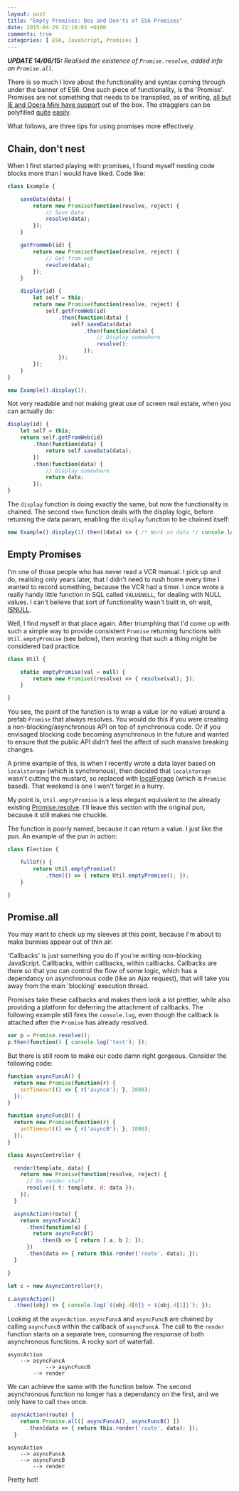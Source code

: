 ```yaml
---
layout: post
title: "Empty Promises: Dos and Don'ts of ES6 Promises"
date: 2015-04-29 22:10:03 +0100
comments: true
categories: [ ES6, JavaScript, Promises ]
---
```


_**UPDATE 14/06/15:** Realised the existence of `Promise.resolve`, added info on `Promise.all`._

There is so much I love about the functionality and syntax coming through under the banner of ES6. One such piece of functionality, is the 'Promise'. Promises are not something that needs to be transpiled, as of writing, [all but IE and Opera Mini have support](http://caniuse.com/#feat=promises) out of the box. The stragglers can be polyfilled [quite](https://github.com/jakearchibald/es6-promise) [easily](https://github.com/taylorhakes/promise-polyfill).

What follows, are three tips for using promises more effectively.

<!-- More -->

## Chain, don't nest

When I first started playing with promises, I found myself nesting code blocks more than I would have liked. Code like:

``` js
class Example {

	saveData(data) {
		return new Promise(function(resolve, reject) {
			// Save Data
			resolve(data);
		});
	}

	getFromWeb(id) {
		return new Promise(function(resolve, reject) {
			// Get from web
			resolve(data);
		});
	}

	display(id) {
		let self = this;
		return new Promise(function(resolve, reject) {
			self.getFromWeb(id)
				.then(function(data) {
					self.saveData(data)
						.then(function(data) {
							// Display somewhere
							resolve();
						});
				});
		});
	}
}

new Example().display(1);
```

Not very readable and not making great use of screen real estate, when you can actually do:

``` js
display(id) {
	let self = this;
	return self.getFromWeb(id)
		.then(function(data) {
			return self.saveData(data);
		})
		.then(function(data) {
			// Display somewhere
			return data;
		});
}
```

The `display` function is doing exactly the same, but now the functionality is chained. The second `then` function deals with the display logic, before returning the data param, enabling the `display` function to be chained itself:

``` js
new Example().display(1).then((data) => { /* Work on data */ console.log('async finished'); });
```

## Empty Promises

I'm one of those people who has never read a VCR manual. I pick up and do, realising only years later, that I didn't need to rush home every time I wanted to record something, because the VCR had a timer. I once wrote a really handy little function in SQL called `VALUENULL`, for dealing with NULL values. I can't believe that sort of functionality wasn't built in, oh wait, [ISNULL](https://www.google.co.uk/webhp?sourceid=chrome-instant&ion=1&espv=2&ie=UTF-8#q=isnull%20sql).

Well, I find myself in that place again. After triumphing that I'd come up with such a simple way to provide consistent `Promise` returning functions with `Util.emptyPromise` (see below), then worring that such a thing might be considered bad practice.

``` js
class Util {

	static emptyPromise(val = null) {
		return new Promise((resolve) => { resolve(val); });
	}

}
```

You see, the point of the function is to wrap a value (or no value) around a prefab `Promise` that always resolves. You would do this if you were creating a non-blocking/asynchronous API on top of synchronous code. Or if you envisaged blocking code becoming asynchronous in the future and wanted to ensure that the public API didn't feel the affect of such massive breaking changes.

A prime example of this, is when I recently wrote a data layer based on `localstorage` (which is synchronous), then decided that  `localstorage` wasn't cutting the mustard, so replaced with [localForage](http://mozilla.github.io/localForage/) (which is `Promise` based). That weekend is one I won't forget in a hurry.

My point is, `Util.emptyPromise` is a less elegant equivalent to the already existing [Promise.resolve](https://developer.mozilla.org/en-US/docs/Web/JavaScript/Reference/Global_Objects/Promise/resolve). I'll leave this section with the original pun, because it still makes me chuckle.

The function is poorly named, because it can return a value. I just like the pun. An example of the pun in action:

``` js
class Election {

	fullOf() {
		return Util.emptyPromise()
			.then(() => { return Util.emptyPromise(); });
	}

}
```

## Promise.all

You may want to check up my sleeves at this point, because I'm about to make bunnies appear out of thin air.

'Callbacks' is just something you do if you're writing non-blocking JavaScript. Calllbacks, within callbacks, within callbacks. Callbacks are there so that you can control the flow of some logic, which has a dependancy on asynchronous code (like an Ajax request), that will take you away from the main 'blocking' execution thread.

Promises take these callbacks and makes them look a lot prettier, while also providing a platform for deferring the attachment of callbacks. The following example still fires the `console.log`, even though the callback is attached after the `Promise` has already resolved.

``` js
var p = Promise.resolve();
p.then(function() { console.log('test'); });
```

But there is still room to make our code damn right gorgeous. Consider the following code:

``` js
function asyncFuncA() {
  return new Promise(function(r) {
    setTimeout(() => { r('asyncA'); }, 2000);
  });
}

function asyncFuncB() {
  return new Promise(function(r) {
    setTimeout(() => { r('asyncB'); }, 1000);
  });
}

class AsyncController {

  render(template, data) {
    return new Promise(function(resolve, reject) {
      // Do render stuff
      resolve({ t: template, d: data });
    });
  }

  asyncAction(route) {
    return asyncFuncA()
      .then(function(a) {
        return asyncFuncB()
          .then(b => { return [ a, b ]; });
      })
      .then(data => { return this.render('route', data); });
  }

}

let c = new AsyncController();

c.asyncAction()
  .then((obj) => { console.log(`${obj.d[0]} + ${obj.d[1]}`); });
```

Looking at the `asyncAction`. `asyncFuncA` and `asyncFuncB` are chained by calling `asyncFuncB` within the callback of `asyncFuncA`. The call to the `render` function starts on a separate tree, consuming the response of both asynchronous functions. A rocky sort of waterfall.

```
asyncAction
	--> asyncFuncA
			--> asyncFuncB
		--> render
```

We can achieve the same with the function below. The second asynchronous function no longer has a dependancy on the first, and we only have to call `then` once.

``` js
 asyncAction(route) {
    return Promise.all([ asyncFuncA(), asyncFuncB() ])
      .then(data => { return this.render('route', data); });
  }
```

```
asyncAction
	--> asyncFuncA
	--> asyncFuncB
		--> render
```

Pretty hot!

